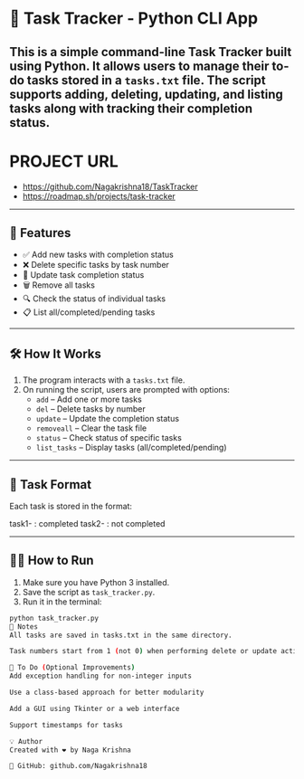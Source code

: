 # 📝 Task Tracker - Python CLI App

This is a simple command-line Task Tracker built using Python. It allows users to manage their to-do tasks stored in a `tasks.txt` file. The script supports adding, deleting, updating, and listing tasks along with tracking their completion status.
---
# PROJECT URL
- https://github.com/Nagakrishna18/TaskTracker
- https://roadmap.sh/projects/task-tracker
---

## 🚀 Features

- ✅ Add new tasks with completion status
- ❌ Delete specific tasks by task number
- 🔄 Update task completion status
- 🗑️ Remove all tasks
- 🔍 Check the status of individual tasks
- 📋 List all/completed/pending tasks

---

## 🛠️ How It Works

1. The program interacts with a `tasks.txt` file.
2. On running the script, users are prompted with options:
   - `add` – Add one or more tasks
   - `del` – Delete tasks by number
   - `update` – Update the completion status
   - `removeall` – Clear the task file
   - `status` – Check status of specific tasks
   - `list_tasks` – Display tasks (all/completed/pending)

---

## 📄 Task Format

Each task is stored in the format:

task1-<Task Description> : completed
task2-<Task Description> : not completed



---

## 🧑‍💻 How to Run

1. Make sure you have Python 3 installed.
2. Save the script as `task_tracker.py`.
3. Run it in the terminal:

```bash
python task_tracker.py
📝 Notes
All tasks are saved in tasks.txt in the same directory.

Task numbers start from 1 (not 0) when performing delete or update actions.

📌 To Do (Optional Improvements)
Add exception handling for non-integer inputs

Use a class-based approach for better modularity

Add a GUI using Tkinter or a web interface

Support timestamps for tasks

💡 Author
Created with ❤️ by Naga Krishna

🔗 GitHub: github.com/Nagakrishna18
